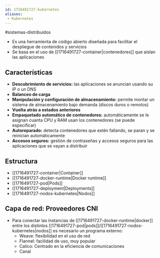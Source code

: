 ```yaml
---
id: 1716491727-kubernetes
aliases:
 - Kubernetes
---
```


#sistemas-distribuidos 

- Es una herramienta de código abierto diseñada para facilitar el despliegue de contenidos y servicios
- Se basa en el uso de [[1716491727-container|contenedores]] que aíslan las aplicaciones

## Características

- **Descubrimiento de servicios:** las aplicaciones se anuncian usando su IP o un DNS
- **Balanceo de carga**
- **Manipulación y configuración de almacenamiento:** permite montar un sistema de almacenamiento bajo demanda (discos duros o remotos)
- **Vuelta atrás a estados anteriores**
- **Empaquetado automático de contenedores:** automáticamente se le asignan cuanta CPU y RAM usan los contenedores (se puede especificar)
- **Autoreparado:** detecta contenedores que estén fallando, se paran y se reinician automáticamente
- **Accesos seguros:** gestión de contraseñas y accesos seguros para las aplicaciones que se vayan a distribuir

## Estructura

- [[1716491727-container|Container]]
- [[1716491727-docker-runtime|Docker runtime]]
- [[1716491727-pod|Pods]]
- [[1716491727-deployment|Deployments]]
- [[1716491727-nodos-kubernetes|Nodos]]

## Capa de red: Proveedores CNI

- Para conectar las instancias de [[1716491727-docker-runtime|docker]] entre los distintos [[1716491727-pod|pods]]/[[1716491727-nodos-kubernetes|nodos]] es necesario un programa externo:
	- Weave: flexibilidad en el uso de red
	- Flannel: facilidad de uso, muy popular 
	- Calico: Centrado en la eficiencia de comunicaciones
	- Canal